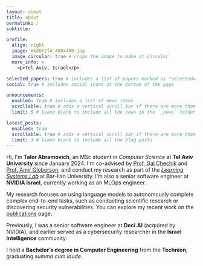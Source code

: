 ```yaml
---
layout: about
title: about
permalink: /
subtitle: 

profile:
  align: right
  image: WkdOYJfA_400x400.jpg
  image_circular: true # crops the image to make it circular
  more_info: >
    <p>Tel Aviv, Israel</p>

selected_papers: true # includes a list of papers marked as "selected={true}"
social: true # includes social icons at the bottom of the page

announcements:
  enabled: true # includes a list of news items
  scrollable: true # adds a vertical scroll bar if there are more than 3 news items
  limit: 5 # leave blank to include all the news in the `_news` folder

latest_posts:
  enabled: true
  scrollable: true # adds a vertical scroll bar if there are more than 3 new posts items
  limit: 3 # leave blank to include all the blog posts
---
```


Hi, I'm **Talor Abramovich**, an MSc student in *Computer Science* at **Tel Aviv University** since January 2024. I'm co-advised by [Prof. Gal Chechik](https://chechiklab.biu.ac.il/~gal/) and [Prof. Amir Globerson](https://cs3801.wixsite.com/amirgloberson), and conduct my research as part of the [*Learning Systems Lab*](https://chechiklab.biu.ac.il/) at Bar-Ilan University.
I’m also a senior software engineer at **NVIDIA Israel**, currently working as an MLOps engineer.  

My research focuses on using language models to autonomously complete complex end-to-end tasks, such as conducting scientific research or discovering security vulnerabilities. You can explore my recent work on the [publications](publications/) page.

Previously, I was a senior software engineer at **Deci.AI** (acquired by NVIDIA), and earlier served as a cybersecurity researcher in the **Israel Intelligence** community. 

I hold a **Bachelor’s degree in Computer Engineering** from the **Technion**, graduating *summa cum laude*.


